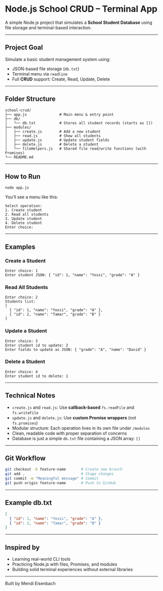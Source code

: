 #  Node.js School CRUD – Terminal App

A simple Node.js project that simulates a **School Student Database** using file storage and terminal-based interaction.

---

##  Project Goal

Simulate a basic student management system using:

-  JSON-based file storage (`db.txt`)
-  Terminal menu via `readline`
-  Full **CRUD** support: Create, Read, Update, Delete

---

##  Folder Structure

```
school-crud/
├── app.js               # Main menu & entry point
├── db/
│   └── db.txt           # Stores all student records (starts as [])
├── modules/
│   ├── create.js        # Add a new student
│   ├── read.js          # Show all students
│   ├── update.js        # Update student fields
│   ├── delete.js        # Delete a student
│   └── fileHelpers.js   # Shared file read/write functions (with Promises)
└── README.md
```

---

##  How to Run

```bash
node app.js
```

You'll see a menu like this:

```
Select operation:
1. Create student
2. Read all students
3. Update student
4. Delete student
Enter choice:
```

---

##  Examples

###  Create a Student

```
Enter choice: 1
Enter student JSON: { "id": 1, "name": "Yossi", "grade": "A" }
```

###  Read All Students

```
Enter choice: 2
Students list:
[
  { "id": 1, "name": "Yossi", "grade": "A" },
  { "id": 2, "name": "Tamar", "grade": "B" }
]
```

###  Update a Student

```
Enter choice: 3
Enter student id to update: 2
Enter fields to update as JSON: { "grade": "A", "name": "David" }
```

###  Delete a Student

```
Enter choice: 4
Enter student id to delete: 1
```

---

##  Technical Notes

-  `create.js` and `read.js`: Use **callback-based** `fs.readFile` and `fs.writeFile`
-   `update.js` and `delete.js`: Use **custom Promise wrappers** (not `fs.promises`)
-  Modular structure: Each operation lives in its own file under `/modules`
-  Clean, readable code with proper separation of concerns
-  Database is just a simple `db.txt` file containing a JSON array: `[]`

---

##  Git Workflow

```bash
git checkout -b feature-name       # Create new branch
git add .                          # Stage changes
git commit -m "Meaningful message" # Commit
git push origin feature-name       # Push to GitHub
```

---

##  Example db.txt

```json
[
  { "id": 1, "name": "Yossi", "grade": "A" },
  { "id": 2, "name": "Tamar", "grade": "B" }
]
```

---

##  Inspired by

- Learning real-world CLI tools
- Practicing Node.js with files, Promises, and modules
- Building solid terminal experiences without external libraries

---

Built by Mendi Eisenbach
